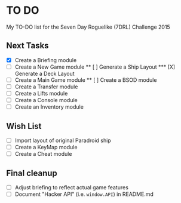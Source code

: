 # TO DO
My TO-DO list for the Seven Day Roguelike (7DRL) Challenge 2015

## Next Tasks
* [X] Create a Briefing module
* [ ] Create a New Game module
** [ ] Generate a Ship Layout
*** [X] Generate a Deck Layout
* [ ] Create a Main Game module
** [ ] Create a BSOD module
* [ ] Create a Transfer module
* [ ] Create a Lifts module
* [ ] Create a Console module
* [ ] Create an Inventory module

## Wish List
* [ ] Import layout of original Paradroid ship
* [ ] Create a KeyMap module
* [ ] Create a Cheat module

## Final cleanup
* [ ] Adjust briefing to reflect actual game features
* [ ] Document "Hacker API" (i.e. `window.API`) in README.md
